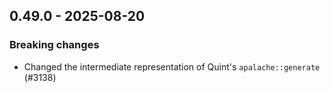 ## 0.49.0 - 2025-08-20

### Breaking changes

- Changed the intermediate representation of Quint's `apalache::generate` (#3138)
